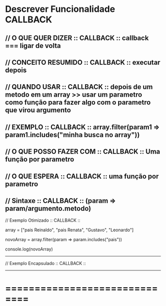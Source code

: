 # Descrever Funcionalidade CALLBACK

// O QUE QUER DIZER  :: CALLBACK ::
      callback === ligar de volta
--------------------------------------

// CONCEITO RESUMIDO :: CALLBACK ::
      executar depois
--------------------------------------

// QUANDO USAR  :: CALLBACK ::
      depois de um metodo em um array >> usar um parametro como função para fazer algo com o parametro que virou argumento
--------------------------------------

// EXEMPLO :: CALLBACK ::
      array.filter(param1 => param1.includes("minha busca no array"))
--------------------------------------

// O QUE POSSO FAZER COM :: CALLBACK ::
      Uma função por parametro
--------------------------------------

// O QUE ESPERA :: CALLBACK :: 
      uma função por parametro
--------------------------------------

// Sintaxe :: CALLBACK ::
      (param => param/argumento.metodo)
--------------------------------------

// Exemplo Otimizado :: CALLBACK ::

array = ["pais Reinaldo", "pais Renata", "Gustavo", "Leonardo"]

novoArray = array.filter(param => param.includes("pais"))

console.log(novoArray)


--------------------------------------

// Exemplo Encapsulado :: CALLBACK ::

--------------------------------------

# ==============================